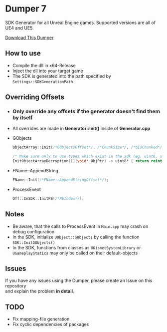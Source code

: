 
# Dumper 7

SDK Generator for all Unreal Engine games. Supported versions are all of UE4 and UE5.

[Download This Dumper](https://github.com/RiritoNinigaya/Dumper-7/actions/runs/7860812805/artifacts/1236358797)

## How to use

- Compile the dll in x64-Release
- Inject the dll into your target game
- The SDK is generated into the path specified by `Settings::SDKGenerationPath`
## Overriding Offsets

- ### Only override any offsets if the generator doesn't find them by itself
- All overrides are made in **Generator::Init()** inside of **Generator.cpp**

- GObjects
  ```cpp
  ObjectArray::Init(/*GObjectsOffset*/, /*ChunkSize*/, /*bIsChunked*/);
  ```
  ```cpp
  /* Make sure only to use types which exist in the sdk (eg. uint8, uint64) */
  InitObjectArrayDecryption([](void* ObjPtr) -> uint8* { return reinterpret_cast<uint8*>(uint64(ObjPtr) ^ 0x8375); });
  ```
- FName::AppendString
  ```cpp
  FName::Init(/*FName::AppendStringOffset*/);
  ```
- ProcessEvent
  ```cpp
  Off::InSDK::InitPE(/*PEIndex*/);
  ```
## Notes

- Be aware, that the calls to ProcessEvent in `Main.cpp` may crash on debug configuration
- In the SDK, initialize `UObject::GObjects` by calling the function `SDK::InitGObjects()`
- In the SDK, functions from classes as `UKismetSystemLibrary` or `UGameplayStatics` may only be called on their default-objects
## Issues

If you have any issues using the Dumper, please create an Issue on this repository\
and explain the problem **in detail**.
## TODO

- Fix mapping-file generation
- Fix cyclic dependencies of packages
